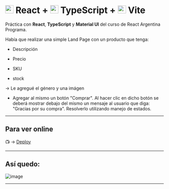 # <img width="26" height="26" src="https://img.icons8.com/office/26/react.png" alt="react"/> React + <img width="26" height="26" src="https://img.icons8.com/fluency/26/typescript--v1.png" alt="typescript"/>  TypeScript + <img width="26" height="25" src="https://img.icons8.com/color/26/vite.png" alt="vite"/> Vite

Práctica con **React**, **TypeScript** y **Material UI** del curso de React Argentina Programa.

Había que realizar una simple Land Page con un producto que tenga:

- Descripción

- Precio

- SKU

- stock

-> Le agregué el género y una imágen

- Agregar al mismo un botón "Comprar". Al hacer clic en dicho botón se deberá mostrar debajo del mismo un mensaje al usuario que diga: "Gracias por su compra". Resolverlo utilizando manejo de estados.


---

## Para ver online

:tv: -> [Deploy](https://oh-la-la-shoes2.netlify.app/)


---

## Así quedo:

![image](https://github.com/eugenia1984/desarrollador-web-con-react/assets/72580574/9aa783a0-09e1-405e-9a85-b4b101407b07)

---

